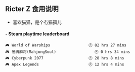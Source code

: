 ## Ricter Z 食用说明
- 喜欢猫猫，是个冇猫孤儿

<!-- steam-box start -->
#### - Steam playtime leaderboard
```text
🎮 World of Warships                 🕘 82 hrs 27 mins
🎮 雀魂麻将(MahjongSoul)                 🕘 0 hrs 34 mins
🎮 Cyberpunk 2077                    🕘 28 hrs 8 mins
🎮 Apex Legends                      🕘 12 hrs 4 mins
```
<!-- Powered by https://github.com/YouEclipse/steam-box . -->
<!-- steam-box end -->
